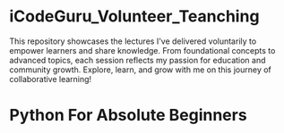 # iCodeGuru_Volunteer_Teanching
This repository showcases the lectures I've delivered voluntarily to empower learners and share knowledge. From foundational concepts to advanced topics, each session reflects my passion for education and community growth. Explore, learn, and grow with me on this journey of collaborative learning! 

# Python For Absolute Beginners

